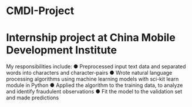 # CMDI-Project
# Internship project at China Mobile Development Institute

My responsibilities include:
● Preprocessed input text data and separated words into characters and character-pairs
● Wrote natural language processing algorithms using machine learning
models with sci-kit learn module in Python
● Applied the algorithm to the training data, to analyze and identify fraudulent observations
● Fit the model to the validation set and made predictions
